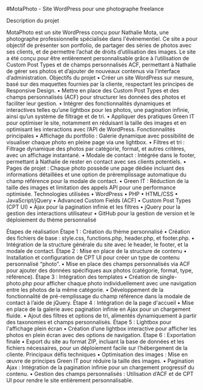 #MotaPhoto - Site WordPress pour une photographe freelance

Description du projet

MotaPhoto est un site WordPress conçu pour Nathalie Mota, une photographe professionnelle spécialisée dans l'événementiel. Ce site a pour objectif de présenter son portfolio, de partager des séries de photos avec ses clients, et de permettre l’achat de droits d’utilisation des images. Le site a été conçu pour être entièrement personnalisable grâce à l’utilisation de Custom Post Types et de champs personnalisés ACF, permettant à Nathalie de gérer ses photos et d’ajouter de nouveaux contenus via l’interface d’administration.
Objectifs du projet
•	Créer un site WordPress sur mesure, basé sur des maquettes fournies par la cliente, respectant les principes de Responsive Design.
•	Mettre en place des Custom Post Types et des champs personnalisés (ACF) pour structurer les données des photos et faciliter leur gestion.
•	Intégrer des fonctionnalités dynamiques et interactives telles qu’une lightbox pour les photos, une pagination infinie, ainsi qu’un système de filtrage et de tri.
•	Appliquer des pratiques Green IT pour optimiser le site, notamment en réduisant la taille des images et en optimisant les interactions avec l’API de WordPress.
Fonctionnalités principales
•	Affichage du portfolio : Galerie dynamique avec possibilité de visualiser chaque photo en pleine page via une lightbox.
•	Filtres et tri : Filtrage dynamique des photos par catégorie, format, et autres critères, avec un affichage instantané.
•	Modale de contact : Intégrée dans le footer, permettant à Nathalie de rester en contact avec ses clients potentiels.
•	Pages de projet : Chaque photo possède une page dédiée incluant des informations détaillées et une option de préremplissage automatique du champ référence pour la modale de contact.
•	Green IT : Réduction de la taille des images et limitation des appels API pour une performance optimisée.
Technologies utilisées
•	WordPress
•	PHP
•	HTML/CSS
•	JavaScript/jQuery
•	Advanced Custom Fields (ACF)
•	Custom Post Types (CPT UI)
•	Ajax pour la pagination infinie et les filtres
•	jQuery pour la gestion des interactions utilisateur
•	GitHub pour la gestion de version et le déploiement du thème personnalisé

Étapes de réalisation
Étape 1 : Création du thème personnalisé
•	Création des fichiers de base : style.css, functions.php, header.php, et footer.php.
•	Intégration de la structure générale du site avec le header, le footer, et la modale de contact.
Étape 2 : Mise en place de la structure de contenu
•	Installation et configuration de CPT UI pour créer un type de contenu personnalisé “photo”.
•	Mise en place des champs personnalisés via ACF pour ajouter des données spécifiques aux photos (catégorie, format, type, référence).
Étape 3 : Intégration des templates
•	Création de single-photo.php pour afficher chaque photo individuellement avec une navigation entre les photos de la même catégorie.
•	Développement de la fonctionnalité de pré-remplissage du champ référence dans la modale de contact à l’aide de jQuery.
Étape 4 : Intégration de la page d'accueil
•	Mise en place de la galerie avec pagination infinie en Ajax pour un chargement fluide.
•	Ajout des filtres et options de tri, alimentés dynamiquement à partir des taxonomies et champs personnalisés.
Étape 5 : Lightbox pour l'affichage plein écran
•	Création d’une lightbox interactive pour afficher les photos en plein écran avec des options de navigation.
Étape 6 : Exportation finale
•	Export du site au format ZIP, incluant la base de données et les fichiers nécessaires, pour un déploiement facile sur l’hébergement de la cliente.
Principaux défis techniques
•	Optimisation des images : Mise en œuvre de principes Green IT pour réduire la taille des images.
•	Pagination Ajax : Intégration de la pagination infinie pour un chargement progressif du contenu.
•	Gestion des champs personnalisés : Utilisation d’ACF et de CPT UI pour rendre le site entièrement personnalisable.

